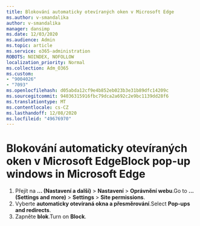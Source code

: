 ```yaml
---
title: Blokování automaticky otevíraných oken v Microsoft Edge
ms.author: v-smandalika
author: v-smandalika
manager: dansimp
ms.date: 12/03/2020
ms.audience: Admin
ms.topic: article
ms.service: o365-administration
ROBOTS: NOINDEX, NOFOLLOW
localization_priority: Normal
ms.collection: Adm_O365
ms.custom:
- "9004026"
- "7093"
ms.openlocfilehash: d05abda12cf9e4b852eb023b3e31b89dfc14209c
ms.sourcegitcommit: 94036315916fbc79dca2a692c2e9bc1139dd28f6
ms.translationtype: MT
ms.contentlocale: cs-CZ
ms.lasthandoff: 12/08/2020
ms.locfileid: "49676970"
---
```

# <a name="block-pop-up-windows-in-microsoft-edge"></a><span data-ttu-id="f6c66-102">Blokování automaticky otevíraných oken v Microsoft Edge</span><span class="sxs-lookup"><span data-stu-id="f6c66-102">Block pop-up windows in Microsoft Edge</span></span>

1. <span data-ttu-id="f6c66-103">Přejít na **... (Nastavení a další)**  >  **Nastavení**  >  **Oprávnění webu**.</span><span class="sxs-lookup"><span data-stu-id="f6c66-103">Go to **... (Settings and more)** > **Settings** > **Site permissions**.</span></span>
2. <span data-ttu-id="f6c66-104">Vyberte **automaticky otevíraná okna a přesměrování**.</span><span class="sxs-lookup"><span data-stu-id="f6c66-104">Select **Pop-ups and redirects**.</span></span>
3. <span data-ttu-id="f6c66-105">Zapněte **blok**.</span><span class="sxs-lookup"><span data-stu-id="f6c66-105">Turn on **Block**.</span></span>